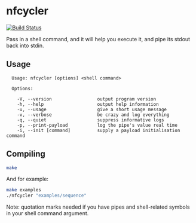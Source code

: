 # nfcycler

[![Build Status](https://travis-ci.org/ErnWong/nfcycler.svg?branch=master)](https://travis-ci.org/ErnWong/nfcycler)

Pass in a shell command, and it will help you execute it, and pipe its stdout back into stdin.

## Usage

```
  Usage: nfcycler [options] <shell command>

  Options:

    -V, --version                 output program version
    -h, --help                    output help information
    -u, --usage                   give a short usage message
    -v, --verbose                 be crazy and log everything
    -q, --quiet                   suppress informative logs
    -p, --print-payload           log the pipe's value real time
    -i, --init [command]          supply a payload initialisation command
```

## Compiling

```sh
make
```

And for example:

```sh
make examples
./nfcycler "examples/sequence"
```

Note: quotation marks needed if you have pipes and shell-related symbols in your shell command argument.
